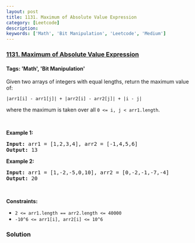 ```yaml
---
layout: post
title: 1131. Maximum of Absolute Value Expression
category: [Leetcode]
description: 
keywords: ['Math', 'Bit Manipulation', 'Leetcode', 'Medium']
---
```

### [1131. Maximum of Absolute Value Expression](https://leetcode.com/problems/maximum-of-absolute-value-expression)

#### Tags: 'Math', 'Bit Manipulation'

<div class="content__u3I1 question-content__JfgR"><div><p>Given two arrays of integers with equal lengths, return the maximum value of:</p>
<p><code>|arr1[i] - arr1[j]| + |arr2[i] - arr2[j]| + |i - j|</code></p>
<p>where the maximum is taken over all <code>0 &lt;= i, j &lt; arr1.length</code>.</p>
<p> </p>
<p><strong>Example 1:</strong></p>
<pre><strong>Input:</strong> arr1 = [1,2,3,4], arr2 = [-1,4,5,6]
<strong>Output:</strong> 13
</pre>
<p><strong>Example 2:</strong></p>
<pre><strong>Input:</strong> arr1 = [1,-2,-5,0,10], arr2 = [0,-2,-1,-7,-4]
<strong>Output:</strong> 20
</pre>
<p> </p>
<p><strong>Constraints:</strong></p>
<ul>
<li><code>2 &lt;= arr1.length == arr2.length &lt;= 40000</code></li>
<li><code>-10^6 &lt;= arr1[i], arr2[i] &lt;= 10^6</code></li>
</ul>
</div></div>

### Solution
